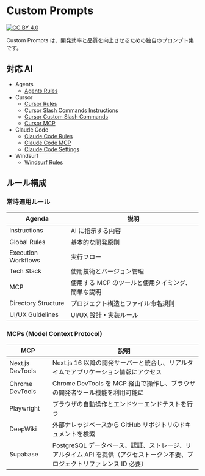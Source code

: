 # Custom Prompts

[![CC BY 4.0][cc-by-shield]][cc-by]

Custom Prompts は、開発効率と品質を向上させるための独自のプロンプト集です。

[cc-by]: http://creativecommons.org/licenses/by/4.0/
[cc-by-shield]: https://img.shields.io/badge/License-CC%20BY%204.0-lightgrey.svg

## 対応 AI

- Agents
  - [Agents Rules](./AGENTS.md)
- Cursor
  - [Cursor Rules](./.cursor/rules/index.mdc)
  - [Cursor Slash Commands Instructions](./.cursor/slash-commands.md)
  - [Cursor Custom Slash Commands](./.cursor/commands/)
  - [Cursor MCP](./.cursor/mcp.json)
- Claude Code
  - [Claude Code Rules](./CLAUDE.md)
  - [Claude Code MCP](./mcp.json)
  - [Claude Code Settings](./.claude/settings.local.json)
- Windsurf
  - [Windsurf Rules](./.windsurf/rules/index.md)

## ルール構成

### 常時適用ルール

| Agenda              | 説明                                              |
| ------------------- | ------------------------------------------------- |
| instructions        | AI に指示する内容                                 |
| Global Rules        | 基本的な開発原則                                  |
| Execution Workflows | 実行フロー                                        |
| Tech Stack          | 使用技術とバージョン管理                          |
| MCP                 | 使用する MCP のツールと使用タイミング、簡単な説明 |
| Directory Structure | プロジェクト構造とファイル命名規則                |
| UI/UX Guidelines    | UI/UX 設計・実装ルール                            |

### MCPs (Model Context Protocol)

| MCP              | 説明                                                                                                                         |
| ---------------- | ---------------------------------------------------------------------------------------------------------------------------- |
| Next.js DevTools | Next.js 16 以降の開発サーバーと統合し、リアルタイムでアプリケーション情報にアクセス                                          |
| Chrome DevTools  | Chrome DevTools を MCP 経由で操作し、ブラウザの開発者ツール機能を利用可能に                                                  |
| Playwright       | ブラウザの自動操作とエンドツーエンドテストを行う                                                                             |
| DeepWiki         | 外部ナレッジベースから GitHub リポジトリのドキュメントを検索                                                                 |
| Supabase         | PostgreSQL データベース、認証、ストレージ、リアルタイム API を提供（アクセストークン不要、プロジェクトリファレンス ID 必要） |
